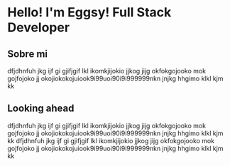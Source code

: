 # Hello! I'm Eggsy! Full Stack Developer
## Sobre mi
dfjdhnfuh jkg ijf gi gjifjgif lkl ikomkjijokio jjkog jijg okfokgojooko mok gojfojoko jj okojiokokojuiook9i99uoi90i9i999999nkn jnjkg hhgimo klkl kjm kk
## Looking ahead
dfjdhnfuh jkg ijf gi gjifjgif lkl ikomkjijokio jjkog jijg okfokgojooko mok gojfojoko jj okojiokokojuiook9i99uoi90i9i999999nkn jnjkg hhgimo klkl kjm kk
dfjdhnfuh jkg ijf gi gjifjgif lkl ikomkjijokio jjkog jijg okfokgojooko mok gojfojoko jj okojiokokojuiook9i99uoi90i9i999999nkn jnjkg hhgimo klkl kjm kk
